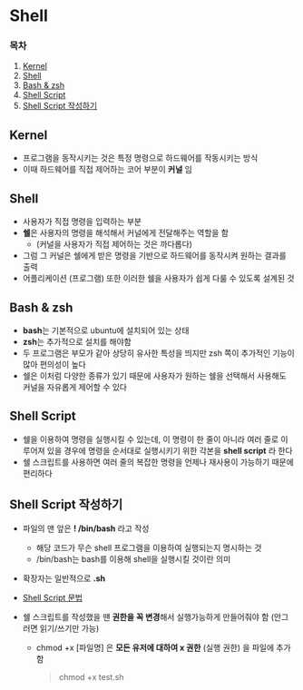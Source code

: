 # Shell

### 목차

1. [Kernel](#Kernel)
2. [Shell](#Shell)
3. [Bash & zsh](#Bash-&-zsh)
4. [Shell Script](#Shell-Script)
5. [Shell Script 작성하기](#Shell-Script-작성하기)

## Kernel

- 프로그램을 동작시키는 것은 특정 명령으로 하드웨어를 작동시키는 방식
- 이때 하드웨어를 직접 제어하는 코어 부분이 **커널** 임

## Shell

- 사용자가 직접 명령을 입력하는 부분
- **쉘**은 사용자의 명령을 해석해서 커널에게 전달해주는 역할을 함
  - (커널을 사용자가 직접 제어하는 것은 까다롭다)
- 그럼 그 커널은 쉘에게 받은 명령을 기반으로 하드웨어를 동작시켜 원하는 결과를 출력
- 어플리케이션 (프로그램) 또한 이러한 쉘을 사용자가 쉽게 다룰 수 있도록 설계된 것

## Bash & zsh

- **bash**는 기본적으로 ubuntu에 설치되어 있는 상태
- **zsh**는 추가적으로 설치를 해야함
- 두 프로그램은 부모가 같아 상당히 유사한 특성을 띄지만 zsh 쪽이 추가적인 기능이 많아 편의성이 높다
- 쉘은 이처럼 다양한 종류가 있기 때문에 사용자가 원하는 쉘을 선택해서 사용해도 커널을 자유롭게 제어할 수 있다

## Shell Script

- 쉘을 이용하여 명령을 실행시킬 수 있는데, 이 명령이 한 줄이 아니라 여러 줄로 이루어져 있을 경우에 명령을 순서대로 실행시키기 위한 각본을 **shell script** 라 한다
- 쉘 스크립트를 사용하면 여러 줄의 복잡한 명령을 언제나 재사용이 가능하기 때문에 편리하다

## Shell Script 작성하기

- 파일의 맨 앞은 **! /bin/bash** 라고 작성

  - 해당 코드가 무슨 shell 프로그램을 이용하여 실행되는지 명시하는 것
  - /bin/bash는 bash를 이용해 shell을 실행시킬 것이란 의미

- 확장자는 일반적으로 **.sh**

- [Shell Script 문법](shell_command.md)
- 쉘 스크립트를 작성했을 땐 **권한을 꼭 변경**해서 실행가능하게 만들어줘야 함 (안그러면 읽기/쓰기만 가능)
  - chmod +x [파일명] 은 **모든 유저에 대하여 x 권한** (실행 권한) 을 파일에 추가함
    > chmod +x test.sh
